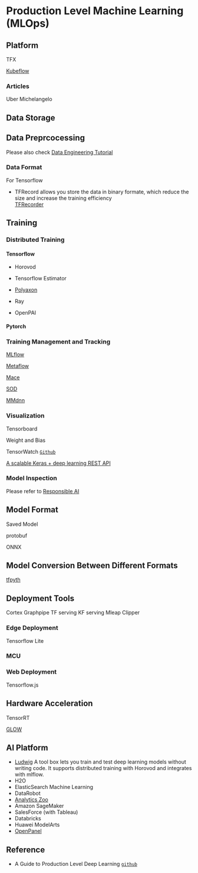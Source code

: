 # Production Level Machine Learning (MLOps)


## Platform

TFX

[Kubeflow](https://www.kubeflow.org/)

### Articles

Uber Michelangelo

## Data Storage

## Data Preprcocessing

Please also check [Data Engineering Tutorial](Data_Engineering.md)

### Data Format 

For Tensorflow
* TFRecord allows you store the data in binary formate, which reduce the size and increase the training efficiency  
[TFRecorder](https://github.com/google/tensorflow-recorder)



## Training

### Distributed Training

#### Tensorflow

* Horovod

* Tensorflow Estimator

* [Polyaxon](https://polyaxon.com/)

* Ray

* OpenPAI

#### Pytorch


### Training Management and Tracking

[MLflow](https://mlflow.org/)

[Metaflow](https://metaflow.org/)

[Mace](https://github.com/XiaoMi/mace)

[SOD](https://github.com/symisc/sod)

[MMdnn](https://github.com/Microsoft/MMdnn)

### Visualization

Tensorboard

Weight and Bias

TensorWatch [`Github`](https://github.com/microsoft/tensorwatch)

[A scalable Keras + deep learning REST API](https://www.pyimagesearch.com/2018/01/29/scalable-keras-deep-learning-rest-api/)

### Model Inspection

Please refer to [Responsible AI](Responsible_AI.md)

## Model Format

Saved Model

protobuf

ONNX

## Model Conversion Between Different Formats

[tfpyth](https://github.com/BlackHC/tfpyth)


## Deployment Tools

Cortex
Graphpipe
TF serving
KF serving
Mleap
Clipper

### Edge Deployment

Tensorflow Lite

### MCU

### Web Deployment

Tensorflow.js


## Hardware Acceleration

TensorRT

[GLOW](https://github.com/pytorch/glow)


## AI Platform

* [Ludwig](https://github.com/ludwig-ai/ludwig)
A tool box lets you train and test deep learning models without writing code. It supports distributed training with Horovod and integrates with mlflow.
* H2O
* ElasticSearch Machine Learning
* DataRobot
* [Analytics Zoo](https://github.com/intel-analytics/analytics-zoo)
* Amazon SageMaker
* SalesForce (with Tableau)
* Databricks 
* Huawei ModelArts
* [OpenPanel](https://github.com/onepanelio/onepanel)


## Reference
* A Guide to Production Level Deep Learning [`github`](https://github.com/alirezadir/Production-Level-Deep-Learning)
